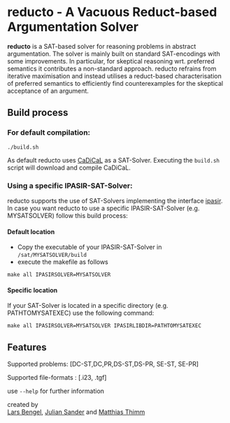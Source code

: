 
# reducto - A Vacuous Reduct-based Argumentation Solver 

**reducto** is a SAT-based solver for reasoning problems in abstract argumentation. The solver is mainly built on standard SAT-encodings with some improvements. In particular, for skeptical reasoning wrt. preferred semantics it contributes a non-standard approach. reducto refrains from iterative maximisation and instead utilises a reduct-based characterisation of preferred semantics to efficiently find counterexamples for the skeptical acceptance of an argument.

## Build process

### For default compilation:
```
./build.sh
```
As default reducto uses <a href="https://github.com/arminbiere/cadical">CaDiCaL</a> as a SAT-Solver. Executing the `build.sh` script will download and compile CaDiCaL.

### Using a specific IPASIR-SAT-Solver:
reducto supports the use of SAT-Solvers implementing the interface <a href="https://github.com/biotomas/ipasir">ipasir</a>.
In case you want reducto to use a specific IPASIR-SAT-Solver (e.g. MYSATSOLVER) follow this build process:
#### Default location
- Copy the executable of your IPASIR-SAT-Solver in `/sat/MYSATSOLVER/build`
- execute the makefile as follows
```
make all IPASIRSOLVER=MYSATSOLVER
```

#### Specific location
If your SAT-Solver is located in a specific directory (e.g. PATHTOMYSATEXEC) use the following command:
```
make all IPASIRSOLVER=MYSATSOLVER IPASIRLIBDIR=PATHTOMYSATEXEC
```

## Features
Supported problems: [DC-ST,DC,PR,DS-ST,DS-PR, SE-ST, SE-PR]

Supported file-formats : [.i23, .tgf]	

use `--help` for further information

<p>
created by
<br>
<a href="https://www.fernuni-hagen.de/aig/team/lars.bengel.shtml">Lars Bengel</a>,
<a href="https://www.fernuni-hagen.de/aig/team/julian.sander.shtml">Julian Sander</a> and
<a href="https://www.fernuni-hagen.de/aig/team/matthias.thimm.shtml">Matthias Thimm</a>


